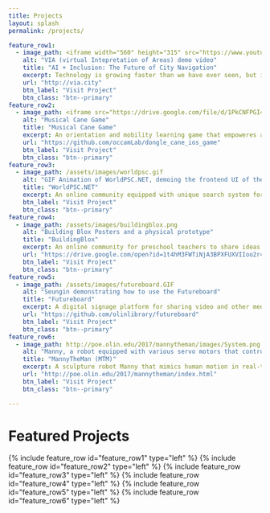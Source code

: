 ```yaml
---
title: Projects
layout: splash
permalink: /projects/

feature_row1:
  - image_path: <iframe width="560" height="315" src="https://www.youtube.com/embed/Br-ILkTh-ZI" frameborder="0" allow="accelerometer; autoplay; encrypted-media; gyroscope; picture-in-picture" allowfullscreen></iframe>
    alt: "VIA (virtual Intepretation of Areas) demo video"
    title: "AI + Inclusion: The Future of City Navigation"
    excerpt: Technology is growing faster than we have ever seen, but it is not always accessible to people in overlooked communities, such as people who are blind or have low vision. Olin College Microsoft SCOPE team leveraged open data sets and Microsoft Cognitive Services to address some of the challenges these individuals face when navigating in a city. The team designed a new application for and with the blind and visually impaired community, allowing users to explore areas virtually and get information relevant to them, before visiting in person.
    url: "http://via.city"
    btn_label: "Visit Project"
    btn_class: "btn--primary"
feature_row2:
  - image_path: <iframe src="https://drive.google.com/file/d/1PkCNFPGI4S7V4RvfroAmBrIL4apV8vOf/preview" width="640" height="480"></iframe>
    alt: "Musical Cane Game"
    title: "Musical Cane Game"
    excerpt: An orientation and mobility learning game that empoweres an O&M instructor by motivating students with sounds, music, and beep noises during cane tutorials.
    url: "https://github.com/occamLab/dongle_cane_ios_game"
    btn_label: "Visit Project"
    btn_class: "btn--primary"
feature_row3:
  - image_path: /assets/images/worldpsc.gif
    alt: "GIF Animation of WorldPSC.NET, demoing the frontend UI of the web application."
    title: "WorldPSC.NET"
    excerpt: An online community equipped with unique search system for PSC (Port State Control) documents, regulations, MOUs.
    btn_label: "Visit Project"
    btn_class: "btn--primary"
feature_row4:
  - image_path: /assets/images/buildingblox.png
    alt: "Building Blox Posters and a physical prototype"
    title: "BuildingBlox"
    excerpt: An online community for preschool teachers to share ideas and custom designs for physical Blox platform which empowers preschool teachers to build and design custom immersive learning space for kids.
    url: "https://drive.google.com/open?id=1t4hM3FWTiNjA3BPXFUXVIIoo2r4c5IYx"
    btn_label: "Visit Project"
    btn_class: "btn--primary"
feature_row5:
  - image_path: /assets/images/futureboard.GIF
    alt: "Seungin demonstrating how to use the Futureboard"
    title: "Futureboard"
    excerpt: A digital signage platform for sharing video and other media, supplemented by information about events happening on campus.
    url: "https://github.com/olinlibrary/futureboard"
    btn_label: "Visit Project"
    btn_class: "btn--primary"
feature_row6:
  - image_path: http://poe.olin.edu/2017/mannytheman/images/System.png
    alt: "Manny, a robot equipped with various servo motors that control its joints"
    title: "MannyTheMan (MTM)"
    excerpt: A sculpture robot Manny that mimics human motion in real-time with Microsoft Kinect SDK.
    url: "http://poe.olin.edu/2017/mannytheman/index.html"
    btn_label: "Visit Project"
    btn_class: "btn--primary"

---
```

# Featured Projects
{% include feature_row id="feature_row1" type="left" %}
{% include feature_row id="feature_row2" type="left" %}
{% include feature_row id="feature_row3" type="left" %}
{% include feature_row id="feature_row4" type="left" %}
{% include feature_row id="feature_row5" type="left" %}
{% include feature_row id="feature_row6" type="left" %}
